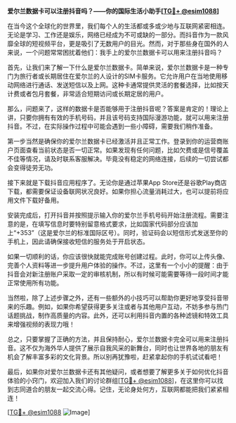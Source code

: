 **爱尔兰数据卡可以注册抖音吗？——你的国际生活小助手[[TG💪+ @esim1088](https://t.me/s/esim1088)]**

在当今这个全球化的世界里，我们每个人的生活都或多或少地与互联网紧密相连。无论是学习、工作还是娱乐，网络已经成为不可或缺的一部分。而抖音作为一款风靡全球的短视频平台，更是吸引了无数用户的目光。然而，对于那些身在国外的人来说，一个问题常常困扰着他们：我手上的爱尔兰数据卡可以用来注册抖音吗？

首先，让我们来了解一下什么是爱尔兰数据卡。简单来说，爱尔兰数据卡是一种专门为旅行者或长期居住在爱尔兰的人设计的SIM卡服务。它允许用户在当地使用移动网络进行通话、发送短信以及上网。这种卡通常提供灵活的套餐选择，比如按天计费或者包月套餐，非常适合短期访问或长期定居的用户。

那么，问题来了，这样的数据卡是否能够用于注册抖音呢？答案是肯定的！理论上讲，只要你拥有有效的手机号码，并且该号码支持国际漫游功能，就可以用来注册抖音。不过，在实际操作过程中可能会遇到一些小障碍，需要我们稍作准备。

第一步当然是确保你的爱尔兰数据卡已经激活并且正常工作。登录到你的运营商账户页面查看当前状态是否一切正常。如果发现有任何问题，比如欠费或是信号覆盖不佳等情况，请及时联系客服解决。毕竟没有稳定的网络连接，后续的一切尝试都会变得徒劳无功。

接下来就是下载抖音应用程序了。无论你是通过苹果App Store还是谷歌Play商店下载，都需要保证设备联网状况良好。如果你担心流量消耗过大，也可以提前将应用文件下载好备用。

安装完成后，打开抖音并按照提示输入你的爱尔兰手机号码开始注册流程。需要注意的是，在填写信息时要特别留意格式要求，比如国家代码部分应该加上“+353”（这是爱尔兰的标准国际区号）。同时，验证码会以短信形式发送至你的手机上，因此请确保接收短信的服务处于开启状态。

如果一切顺利的话，你应该很快就能完成账号创建过程。此时，你可以上传头像、完善个人资料等进一步提升用户体验的操作。不过，这里有一个小小的提醒：由于抖音会对新注册账户采取一定的审核机制，所以有时候可能需要等待一段时间才能正常使用所有功能。

当然啦，除了上述步骤之外，还有一些额外的小技巧可以帮助你更好地享受抖音带来的乐趣。例如，如果你希望获得更多关注或者与其他用户互动，不妨多参与热门话题挑战，制作高质量的内容。此外，还可以利用抖音内置的各种滤镜和特效工具来增强视频的表现力哦！

总之，只要掌握了正确的方法，并且保持耐心，爱尔兰数据卡完全可以用来注册抖音。这不仅为海外华人提供了展示自我风采的新舞台，同时也让世界各地的朋友有机会了解丰富多彩的文化背景。所以别再犹豫啦，赶紧拿起你的手机试试看吧！

最后，如果你对爱尔兰数据卡还有其他疑问，或者想要了解更多关于如何优化抖音体验的小窍门，欢迎加入我们的讨论群组[[TG💪+ @esim1088](https://t.me/s/esim1088)]，在这里你可以找到志同道合的朋友一起交流心得。记住，无论身处何方，互联网都能把我们紧紧相连！

[[TG💪+ @esim1088](https://t.me/s/esim1088) ![Image](https://i.postimg.cc/4NQfJmqS/Snipaste-2025-05-13-00-14-12.png)]